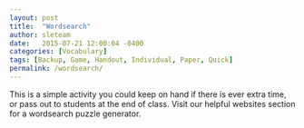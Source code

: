 ```yaml
---
layout: post
title:  "Wordsearch"
author: sleteam
date:   2015-07-21 12:00:04 -0400
categories: [Vocabulary]
tags: [Backup, Game, Handout, Individual, Paper, Quick]
permalink: /wordsearch/
---
```

This is a simple activity you could keep on hand if there is ever extra time, or pass out to students at the end of class. Visit our helpful websites section for a wordsearch puzzle generator.